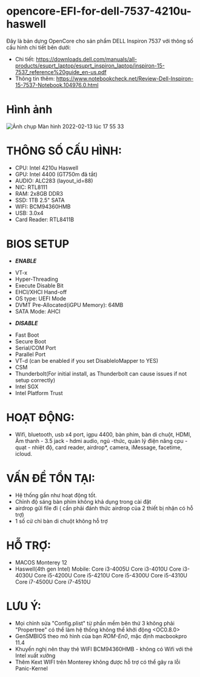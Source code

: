 # opencore-EFI-for-dell-7537-4210u-haswell

Đây là bản dựng OpenCore cho sản phẩm DELL Inspiron 7537 với thông số cấu hình chi tiết bên dưới:

* Chi tiết: https://downloads.dell.com/manuals/all-products/esuprt_laptop/esuprt_inspiron_laptop/inspiron-15-7537_reference%20guide_en-us.pdf
* Thông tin thêm: https://www.notebookcheck.net/Review-Dell-Inspiron-15-7537-Notebook.104976.0.html

# Hình ảnh
![Ảnh chụp Màn hình 2022-02-13 lúc 17 55 33](https://user-images.githubusercontent.com/55343489/153750013-69cb0e9d-6355-450b-90b6-14bb804e2ef2.png)

# THÔNG SỐ CẤU HÌNH:
*   CPU: Intel 4210u Haswell
*   GPU: Intel 4400 (GT750m đã tắt)
*   AUDIO: ALC283 (layout_id=88)
*   NIC: RTL8111
*   RAM: 2x8GB DDR3
*   SSD: 1TB 2.5" SATA
*   WIFI: BCM94360HMB
*   USB: 3.0x4
*   Card Reader: RTL8411B
#   BIOS SETUP
*   **_ENABLE_**
- VT-x
- Hyper-Threading
- Execute Disable Bit
- EHCI/XHCI Hand-off
- OS type: UEFI Mode
- DVMT Pre-Allocated(iGPU Memory): 64MB
- SATA Mode: AHCI
*   **_DISABLE_**
- Fast Boot
- Secure Boot
- Serial/COM Port
- Parallel Port
- VT-d (can be enabled if you set DisableIoMapper to YES)
- CSM
- Thunderbolt(For initial install, as Thunderbolt can cause issues if not setup correctly)
- Intel SGX
- Intel Platform Trust
#  HOẠT ĐỘNG:
*   Wifi, bluetooth, usb x4 port, igpu 4400, bàn phím, bàn di chuột, HDMI, Âm thanh - 3.5 jack - hdmi audio, ngủ -thức, quản lý điện năng cpu - quạt - nhiệt độ, card reader, airdrop*, camera, iMessage, facetime, icloud.
# VẤN ĐỀ TỒN TẠI:
*   Hệ thống gần như hoạt động tốt.
*   Chỉnh độ sáng bàn phím không khả dụng trong cài đặt
*   airdrop gửi file đi ( cần phải đánh thức airdrop của 2 thiết bị nhận có hỗ trợ)
*   1 số cử chỉ bàn di chuột không hỗ trợ
# HỖ TRỢ:
* MACOS Monterey 12
* Haswell(4th gen Intel) Mobile:
Core i3-4005U
Core i3-4010U
Core i3-4030U
Core i5-4200U
Core i5-4210U
Core i5-4300U
Core i5-4310U
Core i7-4500U
Core i7-4510U
# LƯU Ý:
* Mọi chỉnh sửa "Config.plist" từ phần mềm bên thứ 3 không phải "Propertree" có thể làm hệ thống không thể khởi động <OC0.8.0>
* GenSMBIOS theo mô hình của bạn *ROM-En0*, mặc định macbookpro 11.4
* Khuyến nghị nên thay thẻ WIFI BCM94360HMB - không có Wifi với thẻ Intel xuất xưởng
* Thêm Kext WIFI trên Monterey không được hỗ trợ có thể gây ra lỗi Panic-Kernel
